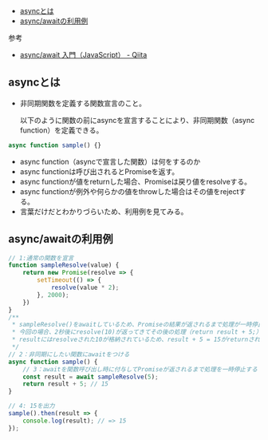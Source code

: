 
- [asyncとは](#asyncとは)
- [async/awaitの利用例](#asyncawaitの利用例)


参考
* [async/await 入門（JavaScript） - Qiita](https://qiita.com/soarflat/items/1a9613e023200bbebcb3)

## asyncとは

- 非同期関数を定義する関数宣言のこと。

  以下のように関数の前にasyncを宣言することにより、非同期関数（async function）を定義できる。

```js
async function sample() {}
```

- async function（asyncで宣言した関数）は何をするのか
- async functionは呼び出されるとPromiseを返す。
- async functionが値をreturnした場合、Promiseは戻り値をresolveする。
- async functionが例外や何らかの値をthrowした場合はその値をrejectする。
- 言葉だけだとわかりづらいため、利用例を見てみる。




## async/awaitの利用例
```typescript
// 1:通常の関数を宣言
function sampleResolve(value) {
    return new Promise(resolve => {
        setTimeout(() => {
            resolve(value * 2);
        }, 2000);
    })
}
/**
 * sampleResolve()をawaitしているため、Promiseの結果が返されるまで処理が一時停止される
 * 今回の場合、2秒後にresolve(10)が返ってきてその後の処理（return result + 5;）が再開される
 * resultにはresolveされた10が格納されているため、result + 5 = 15がreturnされる
 */
// 2：非同期にしたい関数にawaitをつける
async function sample() {
    // 3：awaitを関数呼び出し時に付与してPromiseが返されるまで処理を一時停止する
    const result = await sampleResolve(5);
    return result + 5; // 15
}

// 4: 15を出力
sample().then(result => {
    console.log(result); // => 15
});
```




